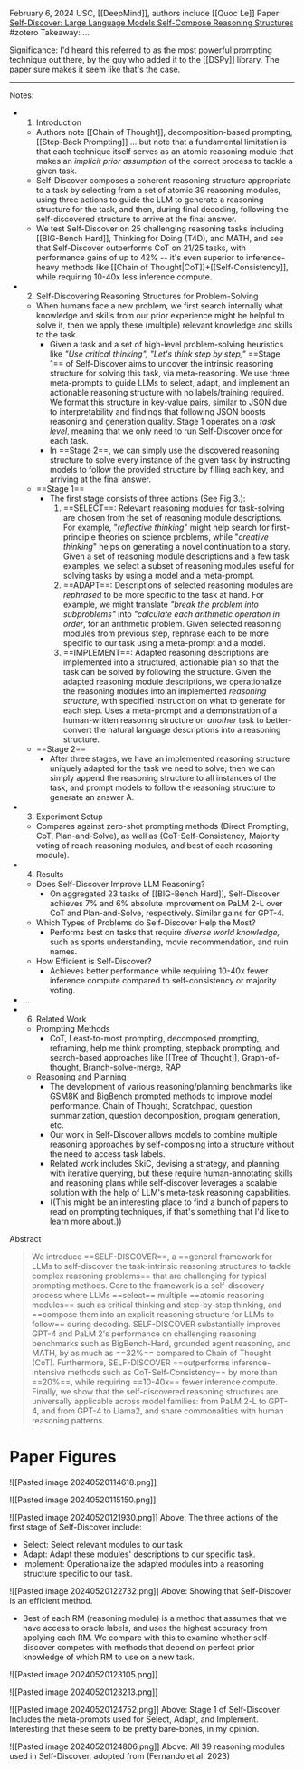 February 6, 2024
USC, [[DeepMind]], authors include [[Quoc Le]]
Paper: [Self-Discover: Large Language Models Self-Compose Reasoning Structures](https://arxiv.org/abs/2402.03620)
#zotero 
Takeaway: ...

Significance: I'd heard this referred to as the most powerful prompting technique out there, by the guy who added it to the [[DSPy]] library. The paper sure makes it seem like that's the case.

---

Notes:
- 1) Introduction
	- Authors note [[Chain of Thought]], decomposition-based prompting, [[Step-Back Prompting]] ... but note that a fundamental limitation is that each technique itself serves as an atomic reasoning module that makes an *implicit prior assumption* of the correct process to tackle a given task.
	- Self-Discover composes a coherent reasoning structure appropriate to a task by selecting from a set of atomic 39 reasoning modules, using three actions to guide the LLM to generate a reasoning structure for the task, and then, during final decoding, following the self-discovered structure to arrive at the final answer.
	- We test Self-Discover on 25 challenging reasoning tasks including [[BIG-Bench Hard]], Thinking for Doing (T4D), and MATH, and see that Self-Discover outperforms CoT on 21/25 tasks, with performance gains of up to 42% -- it's even superior to inference-heavy methods like [[Chain of Thought|CoT]]+[[Self-Consistency]], while requiring 10-40x less inference compute.
- 2) Self-Discovering Reasoning Structures for Problem-Solving
	- When humans face a new problem, we first search internally what knowledge and skills from our prior experience might be helpful to solve it, then we apply these (multiple) relevant knowledge and skills to the task.
		- Given a task and a set of high-level problem-solving heuristics like *"Use critical thinking",* *"Let's think step by step,"* ==Stage 1== of Self-Discover aims to uncover the intrinsic reasoning structure for solving this task, via meta-reasoning. We use three meta-prompts to guide LLMs to select, adapt, and implement an actionable reasoning structure with no labels/training required. We format this structure in key-value pairs, similar to JSON due to interpretability and findings that following JSON boosts reasoning and generation quality. Stage 1 operates on a *task level*, meaning that we only need to run Self-Discover once for each task.
		- In ==Stage 2==, we can simply use the discovered reasoning structure to solve every instance of the given task by instructing models to follow the provided structure by filling each key, and arriving at the final answer.
	- ==Stage 1==
		- The first stage consists of three actions (See Fig 3.):
			1. ==SELECT==: Relevant reasoning modules for task-solving are chosen from the set of reasoning module descriptions. For example, "*reflective thinking*" might help search for first-principle theories on science problems, while "*creative thinking*" helps on generating a novel continuation to a story. Given a set of reasoning module descriptions and a few task examples, we select a subset of reasoning modules useful for solving tasks by using a model and a meta-prompt.
			2. ==ADAPT==:  Descriptions of selected reasoning modules are *rephrased* to be more specific to the task at hand. For example, we might translate *"break the problem into subproblems"* into *"calculate each arithmetic operation in order*, for an arithmetic problem. Given selected reasoning modules from previous step, rephrase each to be more specific to our task using a meta-prompt and a model.
			3. ==IMPLEMENT==: Adapted reasoning descriptions are implemented into a structured, actionable plan so that the task can be solved by following the structure. Given the adapted reasoning module descriptions, we operationalize the reasoning modules into an implemented *reasoning structure,* with specified instruction on what to generate for each step. Uses a meta-prompt and a demonstration of a human-written reasoning structure on *another* task to better-convert the natural language descriptions into a reasoning structure. 
	- ==Stage 2==
		- After three stages, we have an implemented reasoning structure uniquely adapted for the task we need to solve; then we can simply append the reasoning structure to all instances of the task, and prompt models to follow the reasoning structure to generate an answer A.
- 3) Experiment Setup
	- Compares against zero-shot prompting methods (Direct Prompting, CoT, Plan-and-Solve), as well as (CoT-Self-Consistency, Majority voting of reach reasoning modules, and best of each reasoning module).
- 4) Results
	- Does Self-Discover Improve LLM Reasoning?
		- On aggregated 23 tasks of [[BIG-Bench Hard]], Self-Discover achieves 7% and 6% absolute improvement on PaLM 2-L over CoT and Plan-and-Solve, respectively. Similar gains for GPT-4.
	- Which Types of Problems do Self-Discover Help the Most?
		- Performs best on tasks that require *diverse world knowledge,* such as sports understanding, movie recommendation, and ruin names.
	- How Efficient is Self-Discover?
		- Achieves better performance while requiring 10-40x fewer inference compute compared to self-consistency or majority voting.
- ...
- 6) Related Work
	- Prompting Methods
		- CoT, Least-to-most prompting, decomposed prompting, reframing, help me think prompting, stepback prompting, and search-based approaches like [[Tree of Thought]], Graph-of-thought, Branch-solve-merge, RAP
	- Reasoning and Planning
		- The development of various reasoning/planning benchmarks like GSM8K and BigBench prompted methods to improve model performance. Chain of Thought, Scratchpad, question summarization, question decomposition, program generation, etc. 
		- Our work in Self-Discover allows models to combine multiple reasoning approaches by self-composing into a structure without the need to access task labels.
		- Related work includes SkiC, devising a strategy, and planning with iterative querying, but these require human-annotating skills and reasoning plans while self-discover leverages a scalable solution with the help of LLM's meta-task reasoning capabilities.
		- ((This might be an interesting place to find a bunch of papers to read on prompting techniques, if that's something that I'd like to learn more about.))

Abstract
> We introduce ==SELF-DISCOVER==, a ==general framework for LLMs to self-discover the task-intrinsic reasoning structures to tackle complex reasoning problems== that are challenging for typical prompting methods. Core to the framework is a self-discovery process where LLMs ==select== multiple ==atomic reasoning modules== such as critical thinking and step-by-step thinking, and ==compose them into an explicit reasoning structure for LLMs to follow== during decoding. SELF-DISCOVER substantially improves GPT-4 and PaLM 2's performance on challenging reasoning benchmarks such as BigBench-Hard, grounded agent reasoning, and MATH, by as much as ==32%== compared to Chain of Thought (CoT). Furthermore, SELF-DISCOVER ==outperforms inference-intensive methods such as CoT-Self-Consistency== by more than ==20%==, while requiring ==10-40x== fewer inference compute. Finally, we show that the self-discovered reasoning structures are universally applicable across model families: from PaLM 2-L to GPT-4, and from GPT-4 to Llama2, and share commonalities with human reasoning patterns.

# Paper Figures
![[Pasted image 20240520114618.png]]

![[Pasted image 20240520115150.png]]

![[Pasted image 20240520121930.png]]
Above: The three actions of the first stage of Self-Discover include:
- Select: Select relevant modules to our task
- Adapt: Adapt these modules' descriptions to our specific task.
- Implement: Operationalize the adapted modules into a reasoning structure specific to our task.

![[Pasted image 20240520122732.png]]
Above: Showing that Self-Discover is an efficient method. 
- Best of each RM (reasoning module) is a method that assumes that we have access to oracle labels, and uses the highest accuracy from applying each RM. We compare with this to examine whether self-discover competes with methods that depend on perfect prior knowledge of which RM to use on a new task.

![[Pasted image 20240520123105.png]]

![[Pasted image 20240520123213.png]]

![[Pasted image 20240520124752.png]]
Above: Stage 1 of Self-Discover. Includes the meta-prompts used for Select, Adapt, and Implement. Interesting that these seem to be pretty bare-bones, in my opinion.

![[Pasted image 20240520124806.png]]
Above: All 39 reasoning modules used in Self-Discover, adopted from (Fernando et al. 2023)